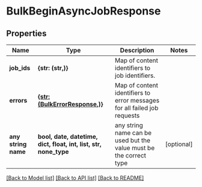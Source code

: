 # BulkBeginAsyncJobResponse


## Properties
Name | Type | Description | Notes
------------ | ------------- | ------------- | -------------
**job_ids** | **{str: (str,)}** | Map of content identifiers to job identifiers. | 
**errors** | [**{str: (BulkErrorResponse,)}**](BulkErrorResponse.md) | Map of content identifiers to error messages for all failed job requests | 
**any string name** | **bool, date, datetime, dict, float, int, list, str, none_type** | any string name can be used but the value must be the correct type | [optional]

[[Back to Model list]](../README.md#documentation-for-models) [[Back to API list]](../README.md#documentation-for-api-endpoints) [[Back to README]](../README.md)


